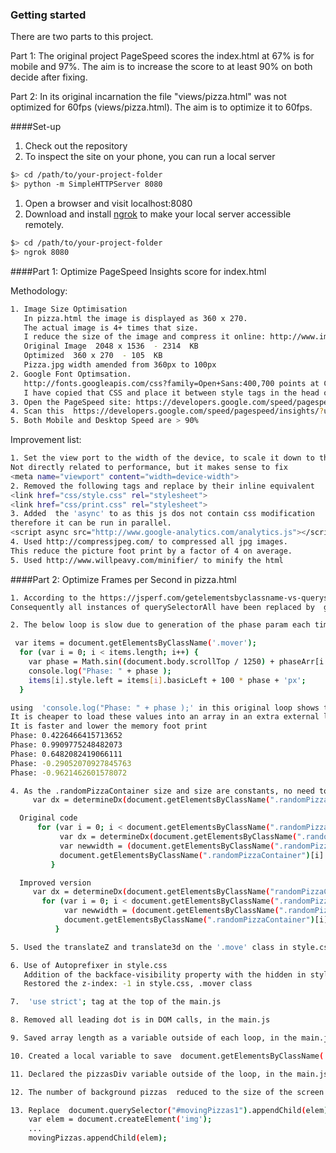 ### Getting started

There are two parts to this project.

Part 1: The original project PageSpeed scores the index.html at 67% is for  mobile and 97%. The aim is to increase the score to at least 90% on both decide after fixing.

Part 2: In its original incarnation the file "views/pizza.html" was not optimized for 60fps (views/pizza.html). The aim is to optimize it to 60fps.

####Set-up

1. Check out the repository
2. To inspect the site on your phone, you can run a local server

  ```bash
  $> cd /path/to/your-project-folder
  $> python -m SimpleHTTPServer 8080
  ```

1. Open a browser and visit localhost:8080
2. Download and install [ngrok](https://ngrok.com/) to make your local server accessible remotely.

  ``` bash
  $> cd /path/to/your-project-folder
  $> ngrok 8080
  ```

####Part 1: Optimize PageSpeed Insights score for index.html

Methodology:
   ```bash
   1. Image Size Optimisation
      In pizza.html the image is displayed as 360 x 270.
      The actual image is 4+ times that size.
      I reduce the size of the image and compress it online: http://www.imageoptimizer.net/Pages/Home.aspx
      Original Image  2048 x 1536  - 2314  KB
      Optimized  360 x 270  - 105  KB
      Pizza.jpg width amended from 360px to 100px
   2. Google Font Optimsation.
      http://fonts.googleapis.com/css?family=Open+Sans:400,700 points at CSS on Google.
      I have copied that CSS and place it between style tags in the head of the index.html document to inline it.
   3. Open the PageSpeed site: https://developers.google.com/speed/pagespeed/insights/?url=https%3A%2F%2Fgithub.com%2Fudacity%2Ffrontend-nanodegree-mobile-portfolio%2Findex.html&tab=mobile
   4. Scan this  https://developers.google.com/speed/pagespeed/insights/?url=https%3A%2F%2Fgithub.com%2FFredGH%2FPerformanceImprovement%2Findex.html
   5. Both Mobile and Desktop Speed are > 90%
   ```

Improvement list:
   ```bash
   1. Set the view port to the width of the device, to scale it down to the device size.
   Not directly related to performance, but it makes sense to fix
   <meta name="viewport" content="width=device-width">
   2. Removed the following tags and replace by their inline equivalent
   <link href="css/style.css" rel="stylesheet">
   <link href="css/print.css" rel="stylesheet">
   3. Added  the 'async' to as this js dos not contain css modification
   therefore it can be run in parallel.
   <script async src="http://www.google-analytics.com/analytics.js"></script>
   4. Used http://compressjpeg.com/ to compressed all jpg images.
   This reduce the picture foot print by a factor of 4 on average.
   5. Used http://www.willpeavy.com/minifier/ to minify the html
   ```

####Part 2: Optimize Frames per Second in pizza.html

   ```bash
   1. According to the https://jsperf.com/getelementsbyclassname-vs-queryselectorall/18, the getElementsByClassName is way faster than querySelectorAll.
   Consequently all instances of querySelectorAll have been replaced by  getElementsByClassName.
   ```

   ```bash
   2. The below loop is slow due to generation of the phase param each time within the loop

    var items = document.getElementsByClassName('.mover');
     for (var i = 0; i < items.length; i++) {
       var phase = Math.sin((document.body.scrollTop / 1250) + phaseArr[i % 5]); <========= slow
       console.log("Phase: " + phase );
       items[i].style.left = items[i].basicLeft + 100 * phase + 'px';
     }

   using  'console.log("Phase: " + phase );' in this original loop shows that in  the variable phase repeats the same values many times.
   It is cheaper to load these values into an array in an extra external loop and get read from the array
   It is faster and lower the memory foot print
   Phase: 0.4226466415713652
   Phase: 0.9909775248482073
   Phase: 0.6482082419066111
   Phase: -0.29052070927845763
   Phase: -0.9621462601578072
   ```
   ```bash
   4. As the .randomPizzaContainer size and size are constants, no need to loop
        var dx = determineDx(document.getElementsByClassName(".randomPizzaContainer")[0], size);

     Original code
         for (var i = 0; i < document.getElementsByClassName(".randomPizzaContainer").length; i++) {
              var dx = determineDx(document.getElementsByClassName(".randomPizzaContainer")[i], size);
              var newwidth = (document.getElementsByClassName(".randomPizzaContainer")[i].offsetWidth + dx) + 'px';
              document.getElementsByClassName(".randomPizzaContainer")[i].style.width = newwidth;
            }

     Improved version
        var dx = determineDx(document.getElementsByClassName("randomPizzaContainer")[0], size);
          for (var i = 0; i < document.getElementsByClassName(".randomPizzaContainer").length; i++) {
               var newwidth = (document.getElementsByClassName(".randomPizzaContainer")[i].offsetWidth + dx) + 'px';
               document.getElementsByClassName(".randomPizzaContainer")[i].style.width = newwidth;
             }
   ```
   ```bash
   5. Used the translateZ and translate3d on the '.move' class in style.css to reduce painting.
   ```

   ```bash
   6. Use of Autoprefixer in style.css
      Addition of the backface-visibility property with the hidden in style.css, .mover class
      Restored the z-index: -1 in style.css, .mover class

   7.  'use strict'; tag at the top of the main.js

   8. Removed all leading dot is in DOM calls, in the main.js

   9. Saved array length as a variable outside of each loop, in the main.js

   10. Created a local variable to save  document.getElementsByClassName('randomPizzaContainer'), in the main.js

   11. Declared the pizzasDiv variable outside of the loop, in the main.js

   12. The number of background pizzas  reduced to the size of the screen

   13. Replace  document.querySelector("#movingPizzas1").appendChild(elem); by
       var elem = document.createElement('img');
       ...
       movingPizzas.appendChild(elem);
   ```
